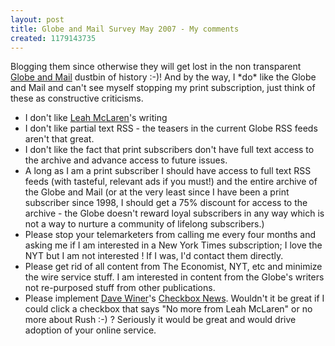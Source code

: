 ```yaml
---
layout: post
title: Globe and Mail Survey May 2007 - My comments
created: 1179143735
---
```

<p> Blogging them since otherwise they will get lost in the non transparent <a href="http://www.theglobeandmail.com/">Globe and Mail</a> dustbin of history :-)! And by the way, I *do* like the Globe and Mail and can&#39;t see myself stopping my print subscription, just think of these as constructive criticisms. </p><ul> <li>I don&#39;t like <a href="http://www.leahmclaren.ca/">Leah McLaren</a>&#39;s writing</li> <li>I don&#39;t like partial text RSS - the teasers in the current Globe RSS feeds aren&#39;t that great.</li> <li>I don&#39;t like the fact that print subscribers don&#39;t have full text access to the archive and advance access to future issues. </li><li>A long as I am a print subscriber I should have access to full text RSS feeds (with tasteful, relevant ads if you must!) and the entire archive of the Globe and Mail (or at the very least since I have been a print subscriber since 1998, I should get a 75% discount for access to the archive - the Globe doesn&#39;t reward loyal subscribers in any way which is not a way to nurture a community of lifelong subscribers.)</li> <li>Please stop your telemarketers from calling me every four months and asking me if I am interested in a New York Times subscription; I love the NYT but I am not interested ! If I was, I&#39;d contact them directly.</li> <li>Please get rid of all content from The Economist, NYT, etc and minimize the wire service stuff. I am interested in content from the Globe&#39;s writers not re-purposed stuff from other publications.</li> <li>Please implement <a href="http://scripting.com/">Dave Winer</a>&#39;s <a href="http://www.scripting.com/stories/2007/04/23/tvNewsOfTheFuture.html">Checkbox News</a>. Wouldn&#39;t it be great if I could click a checkbox that says &quot;No more from Leah McLaren&quot; or no more about Rush :-) ? Seriously it would be great and would drive adoption of your online service.  </li> </ul>

